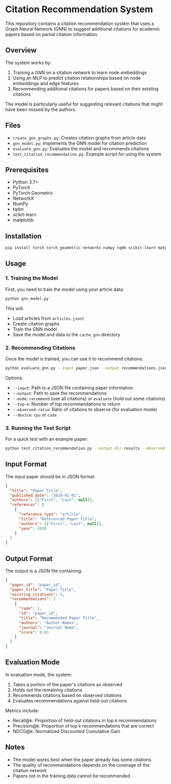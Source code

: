 # Citation Recommendation System

This repository contains a citation recommendation system that uses a Graph Neural Network (GNN) to suggest additional citations for academic papers based on partial citation information.

## Overview

The system works by:
1. Training a GNN on a citation network to learn node embeddings
2. Using an MLP to predict citation relationships based on node embeddings and edge features
3. Recommending additional citations for papers based on their existing citations

The model is particularly useful for suggesting relevant citations that might have been missed by the authors.

## Files

- `create_gnn_graphs.py`: Creates citation graphs from article data
- `gnn_model.py`: Implements the GNN model for citation prediction
- `evaluate_gnn.py`: Evaluates the model and recommends citations
- `test_citation_recommendation.py`: Example script for using the system

## Prerequisites

- Python 3.7+
- PyTorch
- PyTorch Geometric
- NetworkX
- NumPy
- tqdm
- scikit-learn
- matplotlib

## Installation

```bash
pip install torch torch_geometric networkx numpy tqdm scikit-learn matplotlib
```

## Usage

### 1. Training the Model

First, you need to train the model using your article data:

```bash
python gnn_model.py
```

This will:
- Load articles from `articles.jsonl`
- Create citation graphs
- Train the GNN model
- Save the model and data to the `cache_gnn` directory

### 2. Recommending Citations

Once the model is trained, you can use it to recommend citations:

```bash
python evaluate_gnn.py --input paper.json --output recommendations.json --mode recommend --top-k 10
```

Options:
- `--input`: Path to a JSON file containing paper information
- `--output`: Path to save the recommendations
- `--mode`: `recommend` (use all citations) or `evaluate` (hold out some citations)
- `--top-k`: Number of top recommendations to return
- `--observed-ratio`: Ratio of citations to observe (for evaluation mode)
- `--device`: `cpu` or `cuda`

### 3. Running the Test Script

For a quick test with an example paper:

```bash
python test_citation_recommendation.py --output-dir results --observed-ratio 0.75 --top-k 10
```

## Input Format

The input paper should be in JSON format:

```json
{
  "title": "Paper Title",
  "published_date": "2024-01-01",
  "authors": [["First", "Last", null]],
  "references": [
    {
      "reference_type": "article",
      "title": "Referenced Paper Title",
      "authors": [["First", "Last", null]],
      "year": 2020
    }
  ]
}
```

## Output Format

The output is a JSON file containing:

```json
{
  "paper_id": "paper_id",
  "paper_title": "Paper Title",
  "existing_citations": 5,
  "recommendations": [
    {
      "rank": 1,
      "id": "paper_id",
      "title": "Recommended Paper Title",
      "authors": "Author Names",
      "journal": "Journal Name",
      "score": 0.95
    }
  ]
}
```

## Evaluation Mode

In evaluation mode, the system:
1. Takes a portion of the paper's citations as observed
2. Holds out the remaining citations
3. Recommends citations based on observed citations
4. Evaluates recommendations against held-out citations

Metrics include:
- Recall@k: Proportion of held-out citations in top k recommendations
- Precision@k: Proportion of top k recommendations that are correct
- NDCG@k: Normalized Discounted Cumulative Gain

## Notes

- The model works best when the paper already has some citations
- The quality of recommendations depends on the coverage of the citation network
- Papers not in the training data cannot be recommended
